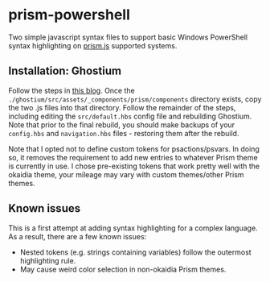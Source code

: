 prism-powershell
================

Two simple javascript syntax files to support basic Windows PowerShell syntax highlighting on [prism.js](http://prismjs.com) supported systems.

## Installation: Ghostium
Follow the steps in [this blog](http://pantleg.net/2014/05/04/i-did-something/). Once the `./ghostium/src/assets/_components/prism/components` directory exists, copy the two .js files into that directory. Follow the remainder of the steps, including editing the `src/default.hbs` config file and rebuilding Ghostium. Note that prior to the final rebuild, you should make backups of your `config.hbs` and `navigation.hbs` files - restoring them after the rebuild.

Note that I opted not to define custom tokens for psactions/psvars. In doing so, it removes the requirement to add new entries to whatever Prism theme is currently in use. I chose pre-existing tokens that work pretty well with the okaidia theme, your mileage may vary with custom themes/other Prism themes.

## Known issues
This is a first attempt at adding syntax highlighting for a complex language. As a result, there are a few known issues:

* Nested tokens (e.g. strings containing variables) follow the outermost highlighting rule.
* May cause weird color selection in non-okaidia Prism themes.
